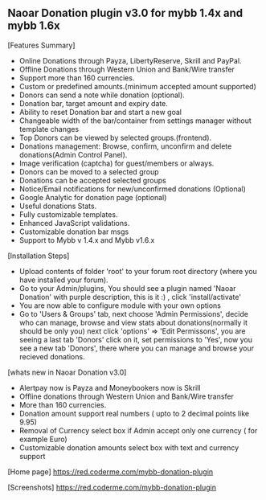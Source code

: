 ## Naoar Donation plugin v3.0 for mybb 1.4x and mybb 1.6x 

[Features Summary]
* Online Donations through Payza, LibertyReserve, Skrill and PayPal.
* Offline Donations through Western Union and Bank/Wire transfer
* Support more than 160 currencies.
* Custom or predefined amounts.(minimum accepted amount supported)
* Donors can send a note while donation (optional).
* Donation bar, target amount and expiry date.
* Ability to reset Donation bar and start a new goal
* Changeable width of the bar/container from settings manager without template changes
* Top Donors can be viewed by selected groups.(frontend).
* Donations management: Browse, confirm, unconfirm and delete donations(Admin Control Panel).
* Image verification (captcha) for guest/members or always.
* Donors can be moved to a selected group
* Donations can be accepted selected groups
* Notice/Email notifications for new/unconfirmed donations (Optional)
* Google Analytic for donation page (optional)
* Useful donations Stats.
* Fully customizable templates.
* Enhanced JavaScript validations.
* Customizable donation bar msgs
* Support to Mybb v 1.4.x and Mybb v1.6.x

[Installation Steps]
* Upload contents of folder 'root' to your forum root directory (where you have installed your forum).
* Go to your Admin/plugins, You should see a plugin named 'Naoar Donation' with purple description, this is it :) , click 'install/activate'
* You are now able to configure module with your own options
* Go to 'Users & Groups' tab, next choose 'Admin Permissions', decide who can manage, browse and view stats about donations(normally it should be only you) next click 'options' => 'Edit Permissons', you are seeing a last tab 'Donors' click on it, set permissions to 'Yes', now you see a new tab 'Donors', there where you can manage and browse your recieved donations.

[whats new in Naoar Donation v3.0]
* Alertpay now is Payza and Moneybookers now is Skrill
* Offline donations through Western Union and Bank/Wire transfer
* More than 160 currencies.
* Donation amount support real numbers ( upto to 2 decimal points like 9.95)
* Removal of Currency select box if Admin accept only one currency ( for example Euro)
* Customizable donation amounts select box with text and currency support


[Home page]
https://red.coderme.com/mybb-donation-plugin


[Screenshots]
https://red.coderme.com/mybb-donation-plugin



